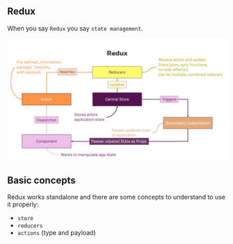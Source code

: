 ## Redux

When you say `Redux` you say `state management`.

![How Redux works](./how-redux-works.png)

## Basic concepts
Redux works standalone and there are some concepts to understand to use it properly:
* `store`
* `reducers`
* `actions` (type and payload)
